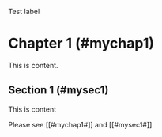 Test label

# Chapter 1 (#mychap1)

This is content.

## Section 1 (#mysec1)

This is content

Please see [[#mychap1#]] and [[#mysec1#]].
